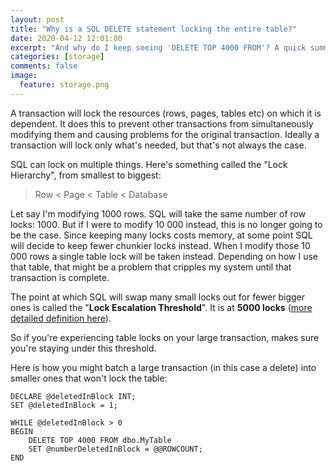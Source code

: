 ```yaml
---
layout: post
title: "Why is a SQL DELETE statement locking the entire table?"
date: 2020-04-12 12:01:00
excerpt: "And why do I keep seeing 'DELETE TOP 4000 FROM'? A quick summary of lock escalation in SQL Server"
categories: [storage]
comments: false
image:
  feature: storage.png
---
```


A transaction will lock the resources (rows, pages, tables etc) on which it is dependent. It does this to prevent other transactions from simultaneously modifying them and causing problems for the original transaction. Ideally a transaction will lock only what's needed, but that's not always the case.

SQL can lock on multiple things. Here's something called the "Lock Hierarchy", from smallest to biggest:

> Row  <  Page  <  Table  <  Database

Let say I'm modifying 1000 rows. SQL will take the same number of row locks: 1000. But if I were to modify 10 000 instead, this is no longer going to be the case. Since keeping many locks costs memory, at some point SQL will decide to keep fewer chunkier locks instead. When I modify those 10 000 rows a single table lock will be taken instead. Depending on how I use that table, that might be a problem that cripples my system until that transaction is complete.

The point at which SQL will swap many small locks out for fewer bigger ones is called the "**Lock Escalation Threshold**". It is at **5000 locks** ([more detailed definition here](https://docs.microsoft.com/en-us/previous-versions/sql/sql-server-2008-r2/ms184286(v=sql.105)?redirectedfrom=MSDN)).

So if you're experiencing table locks on your large transaction, makes sure you're staying under this threshold.

Here is how you might batch a large transaction (in this case a delete) into smaller ones that won't lock the table:

    DECLARE @deletedInBlock INT;
    SET @deletedInBlock = 1;

    WHILE @deletedInBlock > 0
    BEGIN
        DELETE TOP 4000 FROM dbo.MyTable
        SET @numberDeletedInBlock = @@ROWCOUNT;
    END
